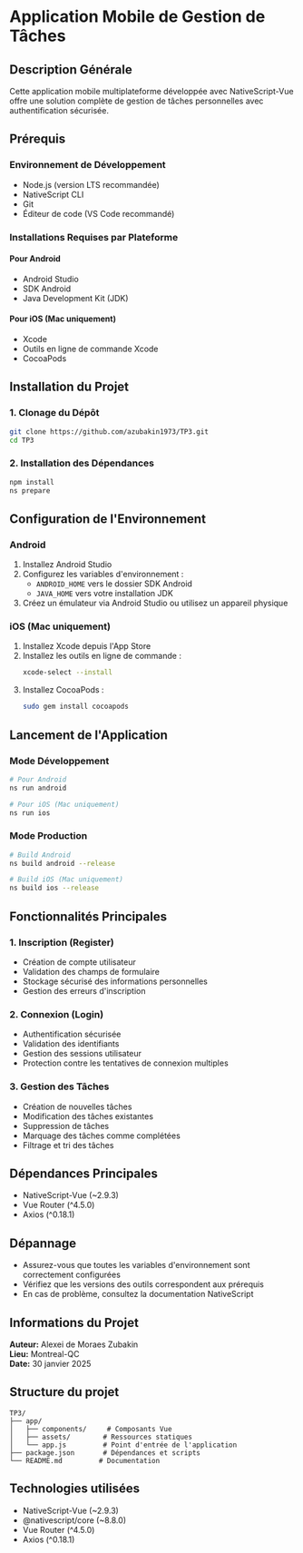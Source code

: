 # Application Mobile de Gestion de Tâches

## Description Générale
Cette application mobile multiplateforme développée avec NativeScript-Vue offre une solution complète de gestion de tâches personnelles avec authentification sécurisée.

## Prérequis

### Environnement de Développement
- Node.js (version LTS recommandée)
- NativeScript CLI
- Git
- Éditeur de code (VS Code recommandé)

### Installations Requises par Plateforme

#### Pour Android
- Android Studio
- SDK Android
- Java Development Kit (JDK)

#### Pour iOS (Mac uniquement)
- Xcode
- Outils en ligne de commande Xcode
- CocoaPods

## Installation du Projet

### 1. Clonage du Dépôt
```bash
git clone https://github.com/azubakin1973/TP3.git
cd TP3
```

### 2. Installation des Dépendances
```bash
npm install
ns prepare
```

## Configuration de l'Environnement

### Android
1. Installez Android Studio
2. Configurez les variables d'environnement :
   - `ANDROID_HOME` vers le dossier SDK Android
   - `JAVA_HOME` vers votre installation JDK
3. Créez un émulateur via Android Studio ou utilisez un appareil physique

### iOS (Mac uniquement)
1. Installez Xcode depuis l'App Store
2. Installez les outils en ligne de commande :
   ```bash
   xcode-select --install
   ```
3. Installez CocoaPods :
   ```bash
   sudo gem install cocoapods
   ```

## Lancement de l'Application

### Mode Développement
```bash
# Pour Android
ns run android

# Pour iOS (Mac uniquement)
ns run ios
```

### Mode Production
```bash
# Build Android
ns build android --release

# Build iOS (Mac uniquement)
ns build ios --release
```

## Fonctionnalités Principales

### 1. Inscription (Register)
- Création de compte utilisateur
- Validation des champs de formulaire
- Stockage sécurisé des informations personnelles
- Gestion des erreurs d'inscription

### 2. Connexion (Login)
- Authentification sécurisée
- Validation des identifiants
- Gestion des sessions utilisateur
- Protection contre les tentatives de connexion multiples

### 3. Gestion des Tâches
- Création de nouvelles tâches
- Modification des tâches existantes
- Suppression de tâches
- Marquage des tâches comme complétées
- Filtrage et tri des tâches

## Dépendances Principales
- NativeScript-Vue (~2.9.3)
- Vue Router (^4.5.0)
- Axios (^0.18.1)

## Dépannage
- Assurez-vous que toutes les variables d'environnement sont correctement configurées
- Vérifiez que les versions des outils correspondent aux prérequis
- En cas de problème, consultez la documentation NativeScript

## Informations du Projet
**Auteur:** Alexei de Moraes Zubakin  
**Lieu:** Montreal-QC  
**Date:** 30 janvier 2025




## Structure du projet

```
TP3/
├── app/
│   ├── components/     # Composants Vue
│   ├── assets/        # Ressources statiques
│   └── app.js         # Point d'entrée de l'application
├── package.json       # Dépendances et scripts
└── README.md         # Documentation
```

## Technologies utilisées

- NativeScript-Vue (~2.9.3)
- @nativescript/core (~8.8.0)
- Vue Router (^4.5.0)
- Axios (^0.18.1)



